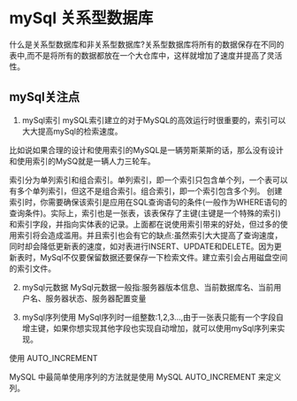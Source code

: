 # mySql 关系型数据库
什么是关系型数据库和非关系型数据库?关系型数据库将所有的数据保存在不同的表中,而不是将所有的数据都放在一个大仓库中，这样就增加了速度并提高了灵活性。

## mySql关注点
1. mySql索引
mySQL索引建立的对于MySQL的高效运行时很重要的，索引可以大大提高mySql的检索速度。

比如说如果合理的设计和使用索引的MySQL是一辆劳斯莱斯的话，那么没有设计和使用索引的MySQ就是一辆人力三轮车。

索引分为单列索引和组合索引。单列索引，即一个索引只包含单个列，一个表可以有多个单列索引，但这不是组合索引。组合索引，即一个索引包含多个列。
创建索引时，你需要确保该索引是应用在SQL查询语句的条件(一般作为WHERE语句的查询条件)。实际上，索引也是一张表，该表保存了主键(主键是一个特殊的索引)和索引字段，并指向实体表的记录。上面都在说使用索引带来的好处，但过多的使用索引将会造成滥用。并且索引也会有它的缺点:虽然索引大大提高了查询速度，同时却会降低更新表的速度，如对表进行INSERT、UPDATE和DELETE。因为更新表时，MySql不仅要保留数据还要保存一下检索文件。建立索引会占用磁盘空间的索引文件。

2. mySql元数据
MySql元数据一般指:服务器版本信息、当前数据库名、当前用户名、服务器状态、服务器配置变量

3. mySql序列使用
MySql序列时一组整数:1,2,3...,由于一张表只能有一个字段自增主键，如果你想实现其他字段也实现自动增加，就可以使用mySql序列来实现。

使用 AUTO_INCREMENT

MySQL 中最简单使用序列的方法就是使用 MySQL AUTO_INCREMENT 来定义列。